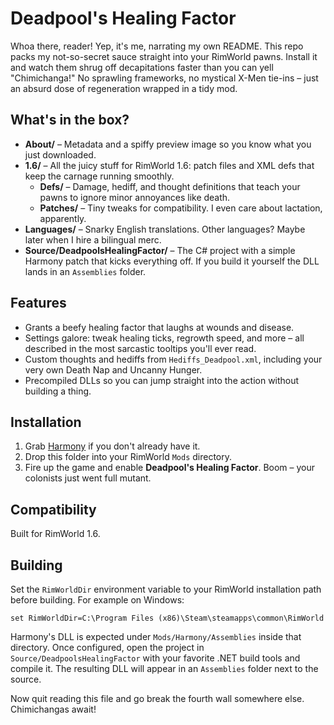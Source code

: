 # Deadpool's Healing Factor

Whoa there, reader! Yep, it's me, narrating my own README. This repo packs my not-so-secret sauce straight into your RimWorld pawns. Install it and watch them shrug off decapitations faster than you can yell "Chimichanga!" No sprawling frameworks, no mystical X-Men tie-ins – just an absurd dose of regeneration wrapped in a tidy mod.

## What's in the box?

- **About/** – Metadata and a spiffy preview image so you know what you just downloaded.
- **1.6/** – All the juicy stuff for RimWorld 1.6: patch files and XML defs that keep the carnage running smoothly.
  - **Defs/** – Damage, hediff, and thought definitions that teach your pawns to ignore minor annoyances like death.
  - **Patches/** – Tiny tweaks for compatibility. I even care about lactation, apparently.
- **Languages/** – Snarky English translations. Other languages? Maybe later when I hire a bilingual merc.
- **Source/DeadpoolsHealingFactor/** – The C# project with a simple Harmony patch that kicks everything off. If you build it yourself the DLL lands in an `Assemblies` folder.

## Features

- Grants a beefy healing factor that laughs at wounds and disease.
- Settings galore: tweak healing ticks, regrowth speed, and more – all described in the most sarcastic tooltips you'll ever read.
- Custom thoughts and hediffs from `Hediffs_Deadpool.xml`, including your very own Death Nap and Uncanny Hunger.
- Precompiled DLLs so you can jump straight into the action without building a thing.

## Installation

1. Grab [Harmony](https://github.com/pardeike/HarmonyRimWorld) if you don't already have it.
2. Drop this folder into your RimWorld `Mods` directory.
3. Fire up the game and enable **Deadpool's Healing Factor**. Boom – your colonists just went full mutant.

## Compatibility

Built for RimWorld 1.6.

## Building

Set the `RimWorldDir` environment variable to your RimWorld installation path before building. For example on Windows:

```
set RimWorldDir=C:\Program Files (x86)\Steam\steamapps\common\RimWorld
```

Harmony's DLL is expected under `Mods/Harmony/Assemblies` inside that directory. Once configured, open the project in `Source/DeadpoolsHealingFactor` with your favorite .NET build tools and compile it. The resulting DLL will appear in an `Assemblies` folder next to the source.

Now quit reading this file and go break the fourth wall somewhere else. Chimichangas await!
